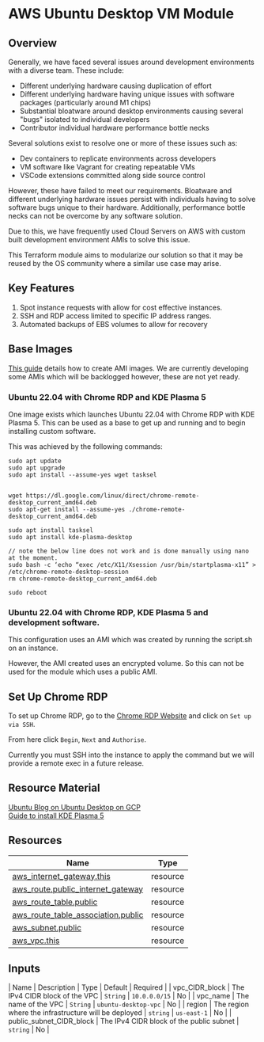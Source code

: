 # AWS Ubuntu Desktop VM Module

## Overview

Generally, we have faced several issues around development environments with a diverse team. These include:

- Different underlying hardware causing duplication of effort
- Different underlying hardware having unique issues with software packages (particularly around M1 chips)
- Substantial bloatware around desktop environments causing several "bugs" isolated to individual developers
- Contributor individual hardware performance bottle necks

Several solutions exist to resolve one or more of these issues such as:

- Dev containers to replicate environments across developers
- VM software like Vagrant for creating repeatable VMs
- VSCode extensions committed along side source control

However, these have failed to meet our requirements. Bloatware and different underlying hardware issues persist with individuals having to solve software bugs unique to their hardware. Additionally, performance bottle necks can not be overcome by any software solution.

Due to this, we have frequently used Cloud Servers on AWS with custom built development environment AMIs to solve this issue.

This Terraform module aims to modularize our solution so that it may be reused by the OS community where a similar use case may arise.

## Key Features

1. Spot instance requests with allow for cost effective instances.
2. SSH and RDP access limited to specific IP address ranges.
3. Automated backups of EBS volumes to allow for recovery

## Base Images

[This guide](https://docs.aws.amazon.com/AWSEC2/latest/UserGuide/creating-an-ami-ebs.html) details how to create AMI images. We are currently developing some AMIs which will be backlogged however, these are not yet ready.

### Ubuntu 22.04 with Chrome RDP and KDE Plasma 5

One image exists which launches Ubuntu 22.04 with Chrome RDP with KDE Plasma 5. This can be used as a base to get up and running and to begin installing custom software.

This was achieved by the following commands:

```
sudo apt update
sudo apt upgrade
sudo apt install --assume-yes wget tasksel


wget https://dl.google.com/linux/direct/chrome-remote-desktop_current_amd64.deb
sudo apt-get install --assume-yes ./chrome-remote-desktop_current_amd64.deb

sudo apt install tasksel
sudo apt install kde-plasma-desktop

// note the below line does not work and is done manually using nano at the moment.
sudo bash -c ‘echo “exec /etc/X11/Xsession /usr/bin/startplasma-x11” > /etc/chrome-remote-desktop-session
rm chrome-remote-desktop_current_amd64.deb

sudo reboot
```

### Ubuntu 22.04 with Chrome RDP, KDE Plasma 5 and development software.

This configuration uses an AMI which was created by running the script.sh on an instance.

However, the AMI created uses an encrypted volume. So this can not be used for the module which uses a public AMI.

## Set Up Chrome RDP

To set up Chrome RDP, go to the [Chrome RDP Website](https://remotedesktop.google.com/access/) and click on `Set up via SSH`.

From here click `Begin`, `Next` and `Authorise`.

Currently you must SSH into the instance to apply the command but we will provide a remote exec in a future release.

## Resource Material

[Ubuntu Blog on Ubuntu Desktop on GCP](https://ubuntu.com/blog/launch-ubuntu-desktop-on-google-cloud)  
[Guide to install KDE Plasma 5](https://www.tecmint.com/install-kde-plasma-5-in-linux/)

## Resources
| Name | Type |
|------|------|
| [aws_internet_gateway.this](https://registry.terraform.io/providers/hashicorp/aws/latest/docs/resources/internet_gateway) | resource |
| [aws_route.public_internet_gateway](https://registry.terraform.io/providers/hashicorp/aws/latest/docs/resources/route) | resource |
| [aws_route_table.public](https://registry.terraform.io/providers/hashicorp/aws/latest/docs/resources/route_table) | resource |
| [aws_route_table_association.public](https://registry.terraform.io/providers/hashicorp/aws/latest/docs/resources/route_table_association) | resource |
| [aws_subnet.public](https://registry.terraform.io/providers/hashicorp/aws/latest/docs/resources/subnet) | resource |
| [aws_vpc.this](https://registry.terraform.io/providers/hashicorp/aws/latest/docs/resources/vpc) | resource |

## Inputs
| Name | Description | Type | Default | Required |
| vpc_CIDR_block | The IPv4 CIDR block of the VPC | `String` | `10.0.0.0/15` | No |
| vpc_name | The name of the VPC | `String` | `ubuntu-desktop-vpc` | No |
| region | The region where the infrastructure will be deployed | `string` | `us-east-1` | No |
| public_subnet_CIDR_block | The IPv4 CIDR block of the public subnet | `string` | No |
